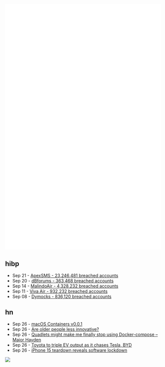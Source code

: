 ![Metrics](https://raw.githubusercontent.com/phixion/phixion/master/metrics.svg)

## hibp

<!--
for https://github.com/phixion/phixion/blob/main/.github/workflows/feeds.yml
-->
<!--START_SECTION:haveibeenpwnd-->
- Sep 21 - [ApexSMS - 23,246,481 breached accounts](https://haveibeenpwned.com/PwnedWebsites#ApexSMS)
- Sep 20 - [dBforums - 363,468 breached accounts](https://haveibeenpwned.com/PwnedWebsites#dBforums)
- Sep 14 - [MalindoAir - 4,328,232 breached accounts](https://haveibeenpwned.com/PwnedWebsites#MalindoAir)
- Sep 11 - [Viva Air - 932,232 breached accounts](https://haveibeenpwned.com/PwnedWebsites#VivaAir)
- Sep 08 - [Dymocks - 836,120 breached accounts](https://haveibeenpwned.com/PwnedWebsites#Dymocks)
<!--END_SECTION:haveibeenpwnd-->

## hn

<!--
for https://github.com/phixion/phixion/blob/main/.github/workflows/feeds.yml
-->
<!--START_SECTION:hn-->
- Sep 26 - [macOS Containers v0.0.1](https://macoscontainers.org/)
- Sep 26 - [Are older people less innovative?](https://laetitiaatwork.substack.com/p/are-older-people-less-innovative)
- Sep 26 - [Quadlets might make me finally stop using Docker-compose – Major Hayden](https://major.io/p/quadlets-replace-docker-compose/)
- Sep 26 - [Toyota to triple EV output as it chases Tesla, BYD](https://asia.nikkei.com/Business/Automobiles/Toyota-to-triple-EV-output-as-it-chases-Tesla-BYD)
- Sep 26 - [iPhone 15 teardown reveals software lockdown](https://www.ifixit.com/News/82867/iphone-15-teardown-reveals-software-lockdown)
<!--END_SECTION:hn-->

<!--
for https://yhype.me
-->
![](https://hit.yhype.me/github/profile?user_id=13013670)
